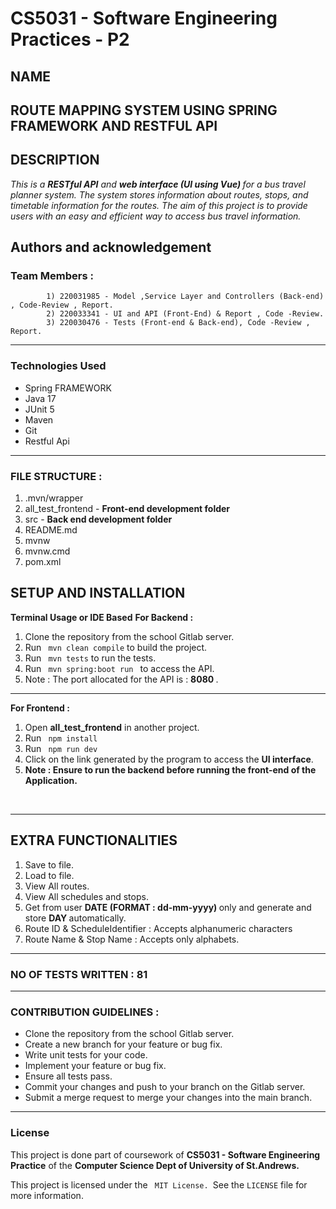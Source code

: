 # CS5031 - Software Engineering Practices - P2


## NAME
**ROUTE MAPPING SYSTEM USING SPRING FRAMEWORK AND RESTFUL API**
--
## DESCRIPTION
<p> 
<em> This is a <strong>RESTful API</strong> and <strong> web interface (UI using Vue) </strong> for a bus travel planner system. The system stores information about routes, stops, and timetable information for the routes. The aim of this project is to provide users with an easy and efficient way to access bus travel information.
</em>
</p>

## Authors and acknowledgement

### Team Members :

            1) 220031985 - Model ,Service Layer and Controllers (Back-end) , Code-Review , Report.
            2) 220033341 - UI and API (Front-End) & Report , Code -Review.
            3) 220030476 - Tests (Front-end & Back-end), Code -Review , Report.


--- 

### Technologies Used

* Spring FRAMEWORK
* Java 17 
* JUnit 5
* Maven
* Git
* Restful Api
---

### FILE STRUCTURE :

<ol>
<li>.mvn/wrapper	
<li>all_test_frontend - <strong> Front-end development folder</strong>
<li> src - <strong> Back end development folder </strong>     
<li>README.md
<li>mvnw	
<li>mvnw.cmd
<li>pom.xml
</ol>


## SETUP AND INSTALLATION

<strong> Terminal Usage or IDE Based</strong>
<strong> For Backend : </strong>
<ol>
<li> Clone the repository from the school Gitlab server.
<li> Run <code> mvn clean compile</code> to build the project.
<li> Run  <code> mvn tests</code> to run the tests.
<li> Run <code> mvn spring:boot run </code> to access the API.
<li> Note : The port allocated for the API is : <strong> 8080 </strong>.
<br/>
</ol>

---

<strong> For Frontend : </strong>
<ol>
<li> Open <strong>all_test_frontend</strong> in another project.
<li> Run <code> npm install</code>
<li> Run <code> npm run dev </code>
<li> Click on the link generated by the program to access the <strong>UI interface</strong>.
<li> <strong> Note : Ensure to run the backend before running the front-end of the Application.</strong>
</ol>
<br/>

---

## EXTRA FUNCTIONALITIES 
<ol>
<li> Save to file.
<li> Load to file.
<li> View All routes.
<li> View All schedules and stops.
<li> Get from user <strong> DATE (FORMAT : dd-mm-yyyy) </strong> only and generate and store <strong>DAY </strong> automatically. 
<li> Route ID & ScheduleIdentifier : Accepts alphanumeric characters 
<li> Route Name & Stop Name : Accepts only alphabets.
</ol>

---

### NO OF TESTS WRITTEN : 81 

---

### CONTRIBUTION GUIDELINES : 
- Clone the repository from the school Gitlab server.
- Create a new branch for your feature or bug fix.
- Write unit tests for your code.
- Implement your feature or bug fix.
- Ensure all tests pass.
- Commit your changes and push to your branch on the Gitlab server.
- Submit a merge request to merge your changes into the main branch.

--- 
### License
This project is done part of coursework of <strong> CS5031 - Software Engineering Practice</strong> of the <strong> Computer Science Dept of University of St.Andrews.</strong> </br>

This project is licensed under the <code> MIT License. </code>See the <code>LICENSE</code> file for more information.




